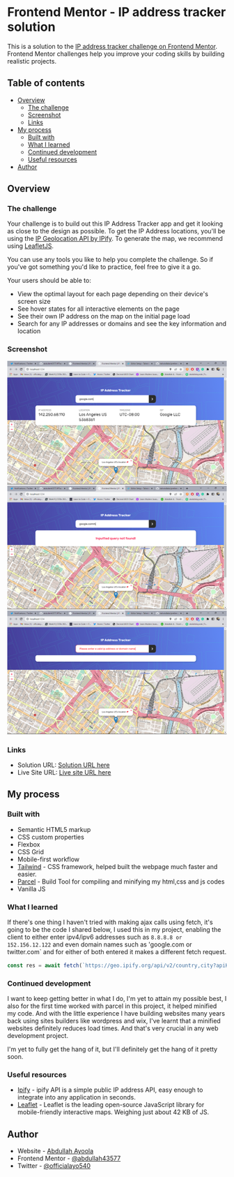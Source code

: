 # Frontend Mentor - IP address tracker solution

This is a solution to the [IP address tracker challenge on Frontend Mentor](https://www.frontendmentor.io/challenges/ip-address-tracker-I8-0yYAH0). Frontend Mentor challenges help you improve your coding skills by building realistic projects.

## Table of contents

- [Overview](#overview)
  - [The challenge](#the-challenge)
  - [Screenshot](#screenshot)
  - [Links](#links)
- [My process](#my-process)
  - [Built with](#built-with)
  - [What I learned](#what-i-learned)
  - [Continued development](#continued-development)
  - [Useful resources](#useful-resources)
- [Author](#author)

## Overview

### The challenge

Your challenge is to build out this IP Address Tracker app and get it looking as close to the design as possible. To get the IP Address locations, you'll be using the [IP Geolocation API by IPify](https://geo.ipify.org/). To generate the map, we recommend using [LeafletJS](https://leafletjs.com/).

You can use any tools you like to help you complete the challenge. So if you've got something you'd like to practice, feel free to give it a go.

Your users should be able to:

- View the optimal layout for each page depending on their device's screen size
- See hover states for all interactive elements on the page
- See their own IP address on the map on the initial page load
- Search for any IP addresses or domains and see the key information and location

### Screenshot

![](<./src/screenshots/Screenshot%20(133).png>)
![](<./src/screenshots/Screenshot%20(134).png>)
![](<./src/screenshots/Screenshot%20(135).png>)

### Links

- Solution URL: [Solution URL here](https://www.frontendmentor.io/solutions/ip-address-tracking-web-app-built-using-tailwind-parcel-and-vanillajs-VunaJaQWJahttps://your-solution-url.com)
- Live Site URL: [Live site URL here](https://iptrackify.netlify.app/)

## My process

### Built with

- Semantic HTML5 markup
- CSS custom properties
- Flexbox
- CSS Grid
- Mobile-first workflow
- [Tailwind](https://tailwindcss.com/docs/installation) - CSS framework, helped built the webpage much faster and easier.
- [Parcel](https://parceljs.org/) - Build Tool for compiling and minifying my html,css and js codes
- Vanilla JS

### What I learned

If there's one thing I haven't tried with making ajax calls using fetch, it's going to be the code I shared below, I used this in my project, enabling the client to either enter ipv4/ipv6 addresses such as `8.8.8.8 or 152.156.12.122` and even domain names such as 'google.com or twitter.com` and for either of both entered it makes a different fetch request.

```js
const res = await fetch(`https://geo.ipify.org/api/v2/country,city?apiKey=myIP...${value ? `&ipAddress=${value}` : ""}${domain ? `&domain=${domain}` : ""}`);
```

### Continued development

I want to keep getting better in what I do, I'm yet to attain my possible best, I also for the first time worked with parcel in this project, it helped minified my code. And with the little experience I have building websites many years back using sites builders like wordpress and wix, I've learnt that a minified websites definitely reduces load times. And that's very crucial in any web development project.

I'm yet to fully get the hang of it, but I'll definitely get the hang of it pretty soon.

### Useful resources

- [Ipify](https://www.ipify.org/) - ipify API is a simple public IP address API, easy enough to integrate into any application in seconds.
- [Leaflet](https://leafletjs.com/) - Leaflet is the leading open-source JavaScript library for mobile-friendly interactive maps. Weighing just about 42 KB of JS.

## Author

- Website - [Abdullah Ayoola](https://github.com/abdullah43577)
- Frontend Mentor - [@abdullah43577](https://www.frontendmentor.io/profile/abdullah43577)
- Twitter - [@officialayo540](https://twitter.com/officialayo540)
